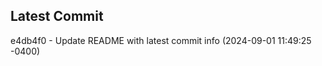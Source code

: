 
## Latest Commit
e4db4f0 - Update README with latest commit info (2024-09-01 11:49:25 -0400) <Yunxi-Zhou>
